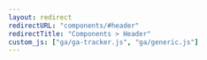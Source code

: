 ```yaml
---
layout: redirect
redirectURL: "components/#header"
redirectTitle: "Components > Header"
custom_js: ["ga/ga-tracker.js", "ga/generic.js"]
---
```

